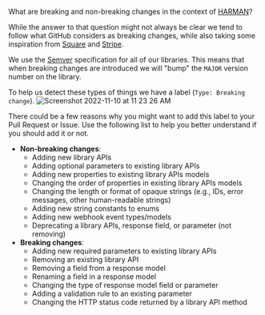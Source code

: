 What are breaking and non-breaking changes in the context of [HARMAN](https://github.com/HARMANInt)?

While the answer to that question might not always be clear we tend to follow what GitHub considers as breaking changes, 
while also taking some inspiration from [Square](https://developer.squareup.com/docs/build-basics/versioning-overview)
and [Stripe](https://stripe.com/docs/upgrades#what-changes-does-stripe-consider-to-be-backwards-compatible).

We use the [Semver](https://semver.org/) specification for all of our libraries. 
This means that when breaking changes are introduced we will "bump" the `MAJOR` version number on the library.

To help us detect these types of things we have a label (`Type: Breaking change`).
![Screenshot 2022-11-10 at 11 23 26 AM](https://user-images.githubusercontent.com/139819/201164127-861f658b-6039-48f8-b4fb-3054f710cc1a.png)

There could be a few reasons why you might want to add this label to your Pull Request or Issue.  Use the following list to help you better understand if you should add it or not.

- __Non-breaking changes__:
  - Adding new library APIs
  - Adding optional parameters to existing library APIs 
  - Adding new properties to existing library APIs models 
  - Changing the order of properties in existing library APIs models 
  - Changing the length or format of opaque strings (e.g., IDs, error messages, other human-readable strings)
  - Adding new string constants to enums
  - Adding new webhook event types/models
  - Deprecating a library APIs, response field, or parameter (not removing)
- __Breaking changes__: 
  - Adding new required parameters to existing library APIs
  - Removing an existing library API
  - Removing a field from a response model
  - Renaming a field in a response model
  - Changing the type of response model field or parameter 
  - Adding a validation rule to an existing parameter 
  - Changing the HTTP status code returned by a library API method

